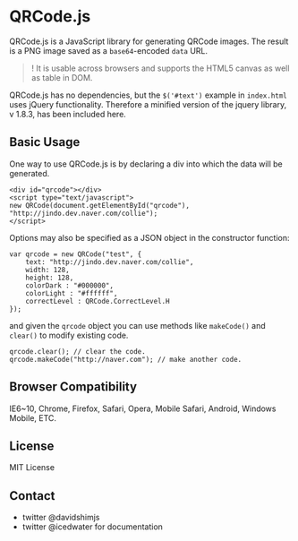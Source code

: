 # QRCode.js
QRCode.js is a JavaScript library for generating QRCode images. The result is a PNG image saved as a `base64`-encoded `data` URL.

>! It is usable across browsers and supports the HTML5 canvas as well as table in DOM. 

QRCode.js has no dependencies, but the `$('#text')` example in `index.html` uses jQuery functionality. Therefore a minified version of the jquery library, v 1.8.3, has been included here.

## Basic Usage

One way to use QRCode.js is by declaring a div into which the data will be generated.

    <div id="qrcode"></div>
    <script type="text/javascript">
    new QRCode(document.getElementById("qrcode"), "http://jindo.dev.naver.com/collie");
    </script>

Options may also be specified as a JSON object in the constructor function:

    var qrcode = new QRCode("test", {
	    text: "http://jindo.dev.naver.com/collie",
        width: 128,
        height: 128,
        colorDark : "#000000",
        colorLight : "#ffffff",
        correctLevel : QRCode.CorrectLevel.H
    });

and given the `qrcode` object you can use methods like `makeCode()` and `clear()` to modify existing code.

    qrcode.clear(); // clear the code.
    qrcode.makeCode("http://naver.com"); // make another code.

## Browser Compatibility
IE6~10, Chrome, Firefox, Safari, Opera, Mobile Safari, Android, Windows Mobile, ETC.

## License
MIT License

## Contact
- twitter @davidshimjs
- twitter @icedwater for documentation

